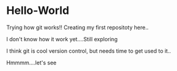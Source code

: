 Hello-World
===========
Trying how git works!! Creating my first repositoty here..

I don't know how it work yet....Still exploring

I think git is cool version control, but needs time to get used to it..

Hmmmm....let's see